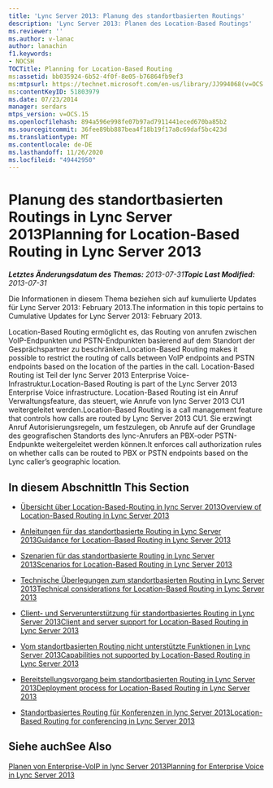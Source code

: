 ```yaml
---
title: 'Lync Server 2013: Planung des standortbasierten Routings'
description: 'Lync Server 2013: Planen des Location-Based Routings'
ms.reviewer: ''
ms.author: v-lanac
author: lanachin
f1.keywords:
- NOCSH
TOCTitle: Planning for Location-Based Routing
ms:assetid: bb035924-6b52-4f0f-8e05-b76864fb9ef3
ms:mtpsurl: https://technet.microsoft.com/en-us/library/JJ994068(v=OCS.15)
ms:contentKeyID: 51803979
ms.date: 07/23/2014
manager: serdars
mtps_version: v=OCS.15
ms.openlocfilehash: 894a596e998fe07b97ad7911441eced670ba85b2
ms.sourcegitcommit: 36fee89bb887bea4f18b19f17a8c69daf5bc423d
ms.translationtype: MT
ms.contentlocale: de-DE
ms.lasthandoff: 11/26/2020
ms.locfileid: "49442950"
---
```

# <a name="planning-for-location-based-routing-in-lync-server-2013"></a><span data-ttu-id="bef7d-103">Planung des standortbasierten Routings in Lync Server 2013</span><span class="sxs-lookup"><span data-stu-id="bef7d-103">Planning for Location-Based Routing in Lync Server 2013</span></span>

<div data-xmlns="http://www.w3.org/1999/xhtml">

<div class="topic" data-xmlns="http://www.w3.org/1999/xhtml" data-msxsl="urn:schemas-microsoft-com:xslt" data-cs="https://msdn.microsoft.com/">

<div data-asp="https://msdn2.microsoft.com/asp">



</div>

<div id="mainSection">

<div id="mainBody"><span data-ttu-id="bef7d-104">

<span> </span></span><span class="sxs-lookup"><span data-stu-id="bef7d-104">

<span> </span></span></span>

<span data-ttu-id="bef7d-105">_**Letztes Änderungsdatum des Themas:** 2013-07-31_</span><span class="sxs-lookup"><span data-stu-id="bef7d-105">_**Topic Last Modified:** 2013-07-31_</span></span>

<span data-ttu-id="bef7d-106">Die Informationen in diesem Thema beziehen sich auf kumulierte Updates für Lync Server 2013: February 2013.</span><span class="sxs-lookup"><span data-stu-id="bef7d-106">The information in this topic pertains to Cumulative Updates for Lync Server 2013: February 2013.</span></span>

<span data-ttu-id="bef7d-107">Location-Based Routing ermöglicht es, das Routing von anrufen zwischen VoIP-Endpunkten und PSTN-Endpunkten basierend auf dem Standort der Gesprächspartner zu beschränken.</span><span class="sxs-lookup"><span data-stu-id="bef7d-107">Location-Based Routing makes it possible to restrict the routing of calls between VoIP endpoints and PSTN endpoints based on the location of the parties in the call.</span></span> <span data-ttu-id="bef7d-108">Location-Based Routing ist Teil der lync Server 2013 Enterprise Voice-Infrastruktur.</span><span class="sxs-lookup"><span data-stu-id="bef7d-108">Location-Based Routing is part of the Lync Server 2013 Enterprise Voice infrastructure.</span></span> <span data-ttu-id="bef7d-109">Location-Based Routing ist ein Anruf Verwaltungsfeature, das steuert, wie Anrufe von lync Server 2013 CU1 weitergeleitet werden.</span><span class="sxs-lookup"><span data-stu-id="bef7d-109">Location-Based Routing is a call management feature that controls how calls are routed by Lync Server 2013 CU1.</span></span> <span data-ttu-id="bef7d-110">Sie erzwingt Anruf Autorisierungsregeln, um festzulegen, ob Anrufe auf der Grundlage des geografischen Standorts des lync-Anrufers an PBX-oder PSTN-Endpunkte weitergeleitet werden können.</span><span class="sxs-lookup"><span data-stu-id="bef7d-110">It enforces call authorization rules on whether calls can be routed to PBX or PSTN endpoints based on the Lync caller’s geographic location.</span></span>

<div>

## <a name="in-this-section"></a><span data-ttu-id="bef7d-111">In diesem Abschnitt</span><span class="sxs-lookup"><span data-stu-id="bef7d-111">In This Section</span></span>

  - [<span data-ttu-id="bef7d-112">Übersicht über Location-Based-Routing in lync Server 2013</span><span class="sxs-lookup"><span data-stu-id="bef7d-112">Overview of Location-Based Routing in Lync Server 2013</span></span>](lync-server-2013-overview-of-location-based-routing.md)

  - [<span data-ttu-id="bef7d-113">Anleitungen für das standortbasierte Routing in Lync Server 2013</span><span class="sxs-lookup"><span data-stu-id="bef7d-113">Guidance for Location-Based Routing in Lync Server 2013</span></span>](lync-server-2013-guidance-for-location-based-routing.md)

  - [<span data-ttu-id="bef7d-114">Szenarien für das standortbasierte Routing in Lync Server 2013</span><span class="sxs-lookup"><span data-stu-id="bef7d-114">Scenarios for Location-Based Routing in Lync Server 2013</span></span>](lync-server-2013-scenarios-for-location-based-routing.md)

  - [<span data-ttu-id="bef7d-115">Technische Überlegungen zum standortbasierten Routing in Lync Server 2013</span><span class="sxs-lookup"><span data-stu-id="bef7d-115">Technical considerations for Location-Based Routing in Lync Server 2013</span></span>](lync-server-2013-technical-considerations-for-location-based-routing.md)

  - [<span data-ttu-id="bef7d-116">Client- und Serverunterstützung für standortbasiertes Routing in Lync Server 2013</span><span class="sxs-lookup"><span data-stu-id="bef7d-116">Client and server support for Location-Based Routing in Lync Server 2013</span></span>](lync-server-2013-client-and-server-support-for-location-based-routing.md)

  - [<span data-ttu-id="bef7d-117">Vom standortbasierten Routing nicht unterstützte Funktionen in Lync Server 2013</span><span class="sxs-lookup"><span data-stu-id="bef7d-117">Capabilities not supported by Location-Based Routing in Lync Server 2013</span></span>](lync-server-2013-capabilities-not-supported-by-location-based-routing.md)

  - [<span data-ttu-id="bef7d-118">Bereitstellungsvorgang beim standortbasierten Routing in Lync Server 2013</span><span class="sxs-lookup"><span data-stu-id="bef7d-118">Deployment process for Location-Based Routing in Lync Server 2013</span></span>](lync-server-2013-deployment-process-for-location-based-routing.md)

  - [<span data-ttu-id="bef7d-119">Standortbasiertes Routing für Konferenzen in lync Server 2013</span><span class="sxs-lookup"><span data-stu-id="bef7d-119">Location-Based Routing for conferencing in Lync Server 2013</span></span>](lync-server-2013-location-based-routing-for-conferencing.md)

</div>

<div>

## <a name="see-also"></a><span data-ttu-id="bef7d-120">Siehe auch</span><span class="sxs-lookup"><span data-stu-id="bef7d-120">See Also</span></span>


[<span data-ttu-id="bef7d-121">Planen von Enterprise-VoIP in lync Server 2013</span><span class="sxs-lookup"><span data-stu-id="bef7d-121">Planning for Enterprise Voice in Lync Server 2013</span></span>](lync-server-2013-planning-for-enterprise-voice.md)  
  

<span data-ttu-id="bef7d-122"></div>

</div>

<span> </span>

</div>

</div>

</span><span class="sxs-lookup"><span data-stu-id="bef7d-122"></div>

</div>

<span> </span>

</div>

</div>

</span></span></div>

